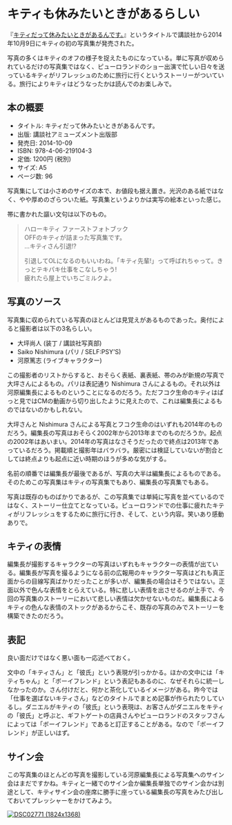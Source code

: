 # キティも休みたいときがあるらしい

『[キティだって休みたいときがあるんです。](http://bookclub.kodansha.co.jp/product?isbn=9784062191043)』というタイトルで講談社から2014年10月9日にキティの初の写真集が発売された。

写真の多くはキティのオフの様子を捉えたものになっている。単に写真が収められているだけの写真集ではなく、ピューロランドのショー出演で忙しい日々を送っているキティがリフレッシュのために旅行に行くというストーリーがついている。旅行によりキティはどうなったかは読んでのお楽しみで。

## 本の概要

* タイトル: キティだって休みたいときがあるんです。
* 出版: 講談社アミューズメント出版部
* 発売日: 2014-10-09
* ISBN: 978-4-06-219104-3
* 定価: 1200円 (税別)
* サイズ: A5
* ページ数: 96

写真集にしては小さめのサイズの本で、お値段も据え置き。光沢のある紙ではなく、やや厚めのざらついた紙。写真集というよりかは実写の絵本といった感じ。

帯に書かれた謳い文句は以下のもの。

> ハローキティ ファーストフォトブック  
> OFFのキティが詰まった写真集です。  
> …キティさん引退!?
>
> 引退してOLになるのもいいわね。「キティ先輩!」って呼ばれちゃって。きっとテキパキ仕事をこなしちゃう!  
> 疲れたら屋上でいちごミルクよ。

## 写真のソース

写真集に収められている写真のほとんどは見覚えがあるものであった。奥付によると撮影者は以下の3名らしい。

* 大坪尚人 (装丁 / 講談社写真部)
* Saiko Nishimura (パリ / SELF:PSY'S)
* 河原篤志 (ライブキャラクター)

この撮影者のリストからすると、おそらく表紙、裏表紙、帯のみが新規の写真で大坪さんによるもの。パリは表記通り Nishimura さんによるもの。それ以外は河原編集長によるものということになるのだろう。ただフコク生命のキティはぱっと見ではCMの動画から切り出したように見えたので、これは編集長によるものではないのかもしれない。

大坪さんと Nishimura さんによる写真とフコク生命のはいずれも2014年のものだろう。編集長の写真はおそらく2002年から2013年までのものだろうか。起点の2002年はあいまい。2014年の写真はなさそうだったので終点は2013年であっているだろう。掲載順と撮影年はバラバラ。厳密には検証していないが割合としては終点よりも起点に近い時期のほうが多めな気がする。

名前の順番では編集長が最後であるが、写真の大半は編集長によるものである。そのためこの写真集はキティの写真集でもあり、編集長の写真集でもある。

写真は既存のものばかりであるが、この写真集では単純に写真を並べているのではなく、ストーリー仕立てとなっている。ピューロランドでの仕事に疲れたキティがリフレッシュをするために旅行に行き、そして、という内容。笑いあり感動ありで。

## キティの表情

編集長が撮影するキャラクターの写真はいずれもキャラクターの表情が出ている。編集長が写真を撮るようになる前の広報用のキャラクター写真はどれも真正面からの目線写真ばかりだったことが多いが、編集長の場合はそうではない。正面以外で色んな表情をとらえている。特に悲しい表情を出させるのが上手で、今回の写真集のストーリーにおいて悲しい表情は欠かせないものだ。編集長によるキティの色んな表情のストックがあるからこそ、既存の写真のみでストーリーを構築できたのだろう。

## 表記

良い面だけではなく悪い面も一応述べておく。

文中の「キティさん」と「彼氏」という表現が引っかかる。ほかの文中には「キティちゃん」と「ボーイフレンド」という表記もあるのに、なぜそれらに統一しなかったのか。さん付けだと、何かと茶化しているイメージがある。昨今では「仕事を選ばないキティさん」などのタイトルでまとめ記事が作られたりしているし。ダニエルがキティの「彼氏」という表現は、お客さんがダニエルをキティの「彼氏」と呼ぶと、ギフトゲートの店員さんやピューロランドのスタッフさんによっては「ボーイフレンド」であると訂正することがある。なので「ボーイフレンド」が正しいはず。

## サイン会

この写真集のほとんどの写真を撮影している河原編集長による写真集へのサイン会はまだですかね。キティと一緒でのサイン会か編集長単独でのサイン会かは別途として、キティサイン会の座席に勝手に座っている編集長の写真をみたび出しておいてプレッシャーをかけてみよう。

[![DSC02771 (1824x1368)](https://lh4.googleusercontent.com/--gKCKAYn-sI/UWbBLtfPggI/AAAAAAAAPXA/l8pVn-LioMY/s500/DSC02771%2520%25281824x1368%2529.jpg)](https://picasaweb.google.com/lh/photo/7mHMHQfcRi3zc0vBKDXfA9MTjNZETYmyPJy0liipFm0?feat=embedwebsite)

